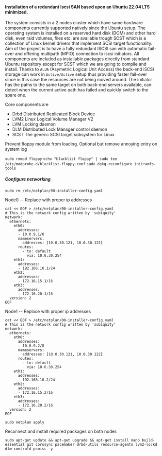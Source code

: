 #### Installation of a redundant Iscsi SAN based upon an Ubuntu 22.04 LTS minimized.

The system consists in a 2 nodes cluster which have same hardware components currently supported natively since the Ubuntu setup. 
The operating system is installed on a reserved hard disk (DOM)  and other hard disk, even raid volumes, files etc. are available trough  SCST which is a collection of Linux kernel drivers that implement SCSI target functionality. Aim of the project is to have a fully redundant ISCSI san with automatic fail-over and offering multipath (MPIO) connection to iscsi initiators. All components are included as installable packages directly from standard Ubuntu repository except for SCST which we are going to compile and install. 
Thanks to `ALUA` (Asymetric Logical Unit Access) the back-end iSCSI storage can work in `Active/Active` setup thus providing faster fail-over since in this case the resources are not being moved around. The initiator has the paths to the same target on both back-end servers available, can detect when the current active path has failed and quickly switch to the spare one.

Core components are

- Drbd Distributed Replicated Block Device
- LVM2 Linux Logical Volume Manager V2
- LVM Locking daemon
- DLM Distributed Lock Manager control daemon
- SCST The generic SCSI target subsystem for Linux







Prevent floppy module from loading. Optional but remove annoying entry on system log

`sudo rmmod floppy`
`echo "blacklist floppy" | sudo tee /etc/modprobe.d/blacklist-floppy.conf`
`sudo dpkg-reconfigure initramfs-tools`

##### Configure networking 

`sudo rm /etc/netplan/00-installer-config.yaml`

Node0 -- Replace with proper ip addresses

```
cat << EOF > /etc/netplan/00-installer-config.yaml
# This is the network config written by 'subiquity'
network:
  ethernets:
    eth0:
      addresses:
      - 10.0.9.1/8
      nameservers:
        addresses: [10.0.30.121, 10.0.30.122]
      routes:
        - to: default
          via: 10.0.30.254
    eth1:
      addresses:
      - 192.168.10.1/24
    eth2:
      addresses:
      - 172.16.15.1/16
    eth3:
      addresses:
      - 172.16.20.1/16   
  version: 2
EOF
```

Node1  -- Replace with proper ip addresses

```
cat << EOF > /etc/netplan/00-installer-config.yaml
# This is the network config written by 'subiquity'
network:
  ethernets:
    eth0:
      addresses:
      - 10.0.9.2/8
      nameservers:
        addresses: [10.0.30.121, 10.0.30.122]
      routes:
        - to: default
          via: 10.0.30.254
    eth1:
      addresses:
      - 192.168.10.2/24
    eth2:
      addresses:
      - 172.16.15.2/16
    eth3:
      addresses:
      - 172.16.20.2/16   
  version: 2
EOF
```

`sudo netplan apply`

Reconnect and install required packages on both nodes

`sudo apt-get update && apt-get upgrade && apt-get install nano build-essential git corosync pacemaker drbd-utils resource-agents lvm2-lockd dlm-controld psmisc -y`

